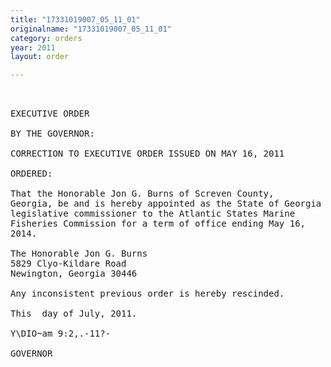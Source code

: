 ```yaml
---
title: "17331019007_05_11_01"
originalname: "17331019007_05_11_01"
category: orders
year: 2011
layout: order

---
```

<pre>
 

EXECUTIVE ORDER

BY THE GOVERNOR:

CORRECTION TO EXECUTIVE ORDER ISSUED ON MAY 16, 2011

ORDERED:

That the Honorable Jon G. Burns of Screven County,
Georgia, be and is hereby appointed as the State of Georgia
legislative commissioner to the Atlantic States Marine
Fisheries Commission for a term of office ending May 16,
2014.

The Honorable Jon G. Burns
5829 Clyo-Kildare Road
Newington, Georgia 30446

Any inconsistent previous order is hereby rescinded.

This  day of July, 2011.

Y\DIO~am 9:2,.-11?-

GOVERNOR

</pre>
